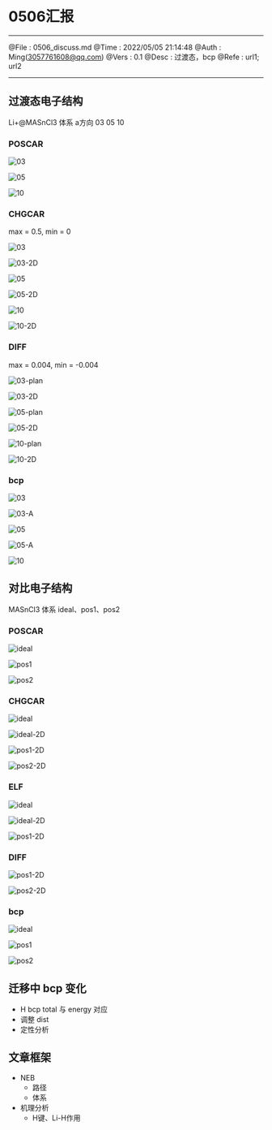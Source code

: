 # 0506汇报

--------

@File    :   0506_discuss.md
@Time    :   2022/05/05 21:14:48
@Auth    :   Ming(<3057761608@qq.com>)
@Vers    :   0.1
@Desc    :   过渡态，bcp
@Refe    :   url1; url2

--------

## 过渡态电子结构

Li+@MASnCl3 体系 a方向 03 05 10

### POSCAR

![03](./images/2022-05-05-16-19-23.png)

![05](./images/2022-05-05-20-19-33.png)

![10](./images/2022-05-05-20-23-52.png)

### CHGCAR

max = 0.5, min = 0

![03](./images/2022-05-05-20-15-44.png)

![03-2D](./images/2022-05-05-20-15-58.png)

![05](./images/2022-05-05-20-20-06.png)

![05-2D](./images/2022-05-05-20-20-21.png)

![10](./images/2022-05-05-20-24-28.png)

![10-2D](./images/2022-05-05-20-24-37.png)

### DIFF

max = 0.004, min = -0.004

<!-- ![03](./images/2022-05-05-20-16-36.png) -->

![03-plan](./images/2022-05-05-20-16-23.png)

![03-2D](./images/2022-05-05-20-16-43.png)

<!-- ![05](./images/2022-05-05-20-21-00.png) -->

![05-plan](./images/2022-05-05-20-21-07.png)

![05-2D](./images/2022-05-05-20-21-14.png)

<!-- ![10](./images/2022-05-05-20-25-14.png) -->

![10-plan](./images/2022-05-05-20-25-24.png)

![10-2D](./images/2022-05-05-20-25-30.png)

### bcp

![03](./images/111-121-03-H-bcp.png)

![03-A](./images/111-121-03A-H-bcp.png)

![05](./images/111-121-05-H-bcp.png)

![05-A](./images/111-121-05A-H-bcp.png)

![10](./images/111-121-10-H-bcp.png)


## 对比电子结构

MASnCl3 体系 ideal、pos1、pos2

### POSCAR

![ideal](./images/2022-05-05-21-39-56.png)

![pos1](./images/2022-05-05-22-01-01.png)

![pos2](./images/2022-05-05-21-54-10.png)

### CHGCAR

![ideal](./images/2022-05-05-21-41-10.png)

![ideal-2D](./images/2022-05-05-21-41-23.png)

![pos1-2D](./images/2022-05-05-22-03-04.png)

![pos2-2D](./images/2022-05-05-21-54-26.png)

### ELF

![ideal](./images/2022-05-05-21-40-27.png)

![ideal-2D](./images/2022-05-05-21-40-42.png)

![pos1-2D](./images/2022-05-05-22-04-05.png)

### DIFF

![pos1-2D](./images/2022-05-05-21-43-11.png)

![pos2-2D](./images/2022-05-05-21-54-51.png)

### bcp

![ideal](./images/111-ideal-H-bcp.png)

![pos1](./images/111-11-H-bcp.png)

![pos2](./images/111-21-H-bcp.png)

## 迁移中 bcp 变化

<!-- ![all bcp](./all_pic/d3_bcp.pdf) -->

<!-- dist = 3

@import "./all_pic/d3_bcp.pdf"

dist = 4

@import "./all_pic/d4_bcp.pdf" -->

- H bcp total 与 energy 对应
- 调整 dist
- 定性分析

## 文章框架

- NEB
  - 路径
  - 体系
- 机理分析
  - H键、Li-H作用